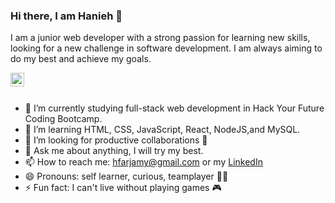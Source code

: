 ### Hi there, I am Hanieh 👋

I am a junior web developer with a strong passion for learning new skills, looking for a new challenge in software development. 
I am always aiming to do my best and achieve my goals. 

<a href="https://www.linkedin.com/in/haniehfarjami/" rel="nofollow" target="_blank">
  <img align="left" alt="Hanieh LinkdeIN" width="22px" src="https://raw.githubusercontent.com/peterthehan/peterthehan/master/assets/linkedin.svg" style="max-width:100%;">
</a>
<br>
<br>

- 🔭 I’m currently studying full-stack web development in Hack Your Future Coding Bootcamp.
- 🌱 I’m learning HTML, CSS, JavaScript, React, NodeJS,and MySQL.
- 🤔 I’m looking for productive collaborations 🤝
- 💬 Ask me about anything, I will try my best.
- 📫 How to reach me: hfarjamy@gmail.com or my <a href="https://www.linkedin.com/in/haniehfarjami/" rel="nofollow" target="_blank">LinkedIn</a>
- 😄 Pronouns: self learner, curious, teamplayer 🙋‍♀️
- ⚡ Fun fact: I can't live without playing games :video_game:
